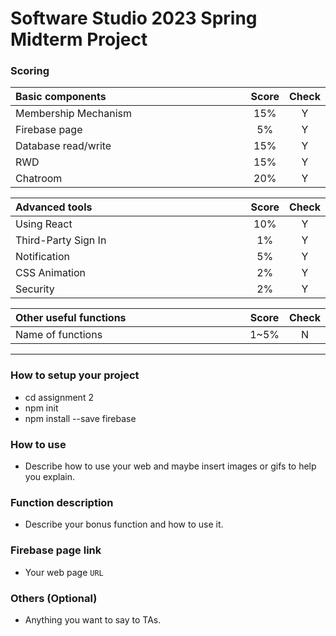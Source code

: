 # Software Studio 2023 Spring Midterm Project

### Scoring

| **Basic components**                             | **Score** | **Check** |
| :----------------------------------------------- | :-------: | :-------: |
| Membership Mechanism                             | 15%       | Y         |
| Firebase page                                    | 5%        | Y         |
| Database read/write                              | 15%       | Y         |
| RWD                                              | 15%       | Y         |
| Chatroom                                         | 20%       | Y         |

| **Advanced tools**                               | **Score** | **Check** |
| :----------------------------------------------- | :-------: | :-------: |
| Using React                                      | 10%       | Y         |
| Third-Party Sign In                              | 1%        | Y         |
| Notification                                     | 5%        | Y         |
| CSS Animation                                    | 2%        | Y         |
| Security                                         | 2%        | Y         |

| **Other useful functions**                         | **Score** | **Check** |
| :----------------------------------------------- | :-------: | :-------: |
| Name of functions                                  | 1~5%     | N         |


---

### How to setup your project

-  cd assignment 2
-  npm init
-  npm install --save firebase

### How to use 

- Describe how to use your web and maybe insert images or gifs to help you explain.

### Function description

- Describe your bonus function and how to use it.

### Firebase page link

- Your web page `URL`

### Others (Optional)

- Anything you want to say to TAs.

<style>
table th{
    width: 100%;
}
</style>
